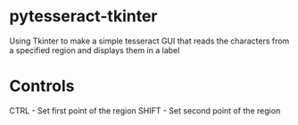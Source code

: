 # pytesseract-tkinter
Using Tkinter to make a simple tesseract GUI that reads the characters from a specified region and displays them in a label

# Controls
CTRL - Set first point of the region
SHIFT - Set second point of the region